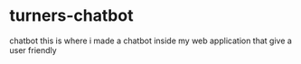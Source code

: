 # turners-chatbot
chatbot this is where i made a chatbot inside my web application that give a user friendly 
